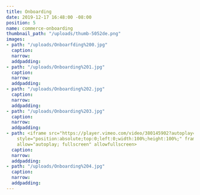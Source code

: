 ```yaml
---
title: Onboarding
date: 2019-12-17 16:48:00 -08:00
position: 5
name: commerce-onboarding
thumbnail_path: "/uploads/thumb-5052de.png"
images:
- path: "/uploads/Onboarfding%200.jpg"
  caption: 
  narrow: 
  addpadding: 
- path: "/uploads/Onboarding%201.jpg"
  caption: 
  narrow: 
  addpadding: 
- path: "/uploads/Onboarding%202.jpg"
  caption: 
  narrow: 
  addpadding: 
- path: "/uploads/Onboarding%203.jpg"
  caption: 
  narrow: 
  addpadding: 
- path: <iframe src="https://player.vimeo.com/video/380145902?autoplay=1&loop=1&title=0&byline=0&portrait=0"
    style="position:absolute;top:0;left:0;width:100%;height:100%;" frameborder="0"
    allow="autoplay; fullscreen" allowfullscreen>
  caption: 
  narrow: 
  addpadding: 
- path: "/uploads/Onboarding%204.jpg"
  caption: 
  narrow: 
  addpadding: 
---
```


